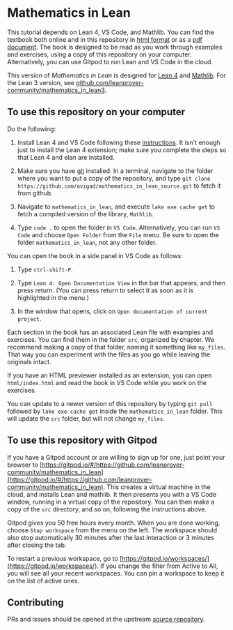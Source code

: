 # Mathematics in Lean

This tutorial depends on Lean 4, VS Code, and Mathlib.
You can find the textbook both online and in this repository
in
[html format](https://leanprover-community.github.io/mathematics_in_lean/)
or as a
[pdf document](https://leanprover-community.github.io/mathematics_in_lean/mathematics_in_lean.pdf).
The book is designed to be read as you
work through examples and exercises,
using a copy of this repository on your computer.
Alternatively, you can use Gitpod to run Lean and VS Code in the cloud.

This version of *Mathematics in Lean* is designed for [Lean 4](https://leanprover.github.io/) and
[Mathlib](https://github.com/leanprover-community/mathlib4).
For the Lean 3 version, see [github.com/leanprover-community/mathematics_in_lean3](github.com/leanprover-community/mathematics_in_lean3).


## To use this repository on your computer

Do the following:

1. Install Lean 4 and VS Code following
   these [instructions](https://github.com/leanprover/lean4/blob/master/doc/quickstart.md).
   It isn't enough just to install the Lean 4 extension; make sure you complete the steps so that Lean 4 and elan are installed.

2. Make sure you have [git](https://git-scm.com/) installed.
   In a terminal, navigate to the folder where you want to put a copy of the
   repository, and type `git clone https://github.com/avigad/mathematics_in_lean_source.git`
   to fetch it from github.

3. Navigate to `mathematics_in_lean`, and execute `lake exe cache get` to fetch a compiled
   version of the library, `Mathlib`.

4. Type `code .` to open the folder in `VS Code`. Alternatively, you can run `VS Code` and
   choose `Open Folder` from the `File` menu. Be sure to open the folder `mathematics_in_lean`,
   not any other folder.

You can open the book in a side panel in VS Code as follows:

1. Type ``ctrl-shift-P``.

2. Type ``Lean 4: Open Documentation View`` in the bar that appears, and then
  press return. (You can press return to select it as soon as it is highlighted
  in the menu.)

3. In the window that opens, click on ``Open documentation of current project``.

Each section in the book has an associated Lean file
with examples and exercises.
You can find them in the folder `src`, organized by chapter.
We recommend making a copy of that folder,
naming it something like `my_files`.
That way you can experiment with the files as you go
while leaving the originals intact.

If you have an HTML previewer installed as an extension, you can open `html/index.html`
and read the book in VS Code while you work on the exercises.

You can update to a newer version of this repository
by typing ``git pull`` followed by ``lake exe cache get``
inside the ``mathematics_in_lean`` folder.
This will update the `src` folder, but will not change `my_files`.

## To use this repository with Gitpod

If you have a Gitpod account or are willing to sign up for one,
just point your browser to [https://gitpod.io/#/https://github.com/leanprover-community/mathematics_in_lean](https://gitpod.io/#/https://github.com/leanprover-community/mathematics_in_lean).
This creates a virtual machine in the cloud,
and installs Lean and mathlib.
It then presents you with a VS Code window, running in a virtual
copy of the repository.
You can then make a copy of the `src` directory, and so on,
following the instructions above.

Gitpod gives you 50 free hours every month.
When you are done working, choose `Stop workspace` from the menu on the left.
The workspace should also stop automatically
30 minutes after the last interaction or 3 minutes after closing the tab.

To restart a previous workspace, go to [https://gitpod.io/workspaces/](https://gitpod.io/workspaces/).
If you change the filter from Active to All, you will see all your recent workspaces. You can pin a workspace to keep it on the list of active ones.

## Contributing

PRs and issues should be opened at the upstream
[source repository](https://github.com/avigad/mathematics_in_lean_source).
